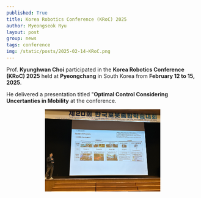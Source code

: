 ```yaml
---
published: True
title: Korea Robotics Conference (KRoC) 2025
author: Myeongseok Ryu
layout: post
group: news
tags: conference
img: /static/posts/2025-02-14-KRoC.png
---
```

<div class="container-fluid">

Prof. **Kyunghwan Choi** participated in the **Korea Robotics Conference (KRoC) 2025** held at **Pyeongchang** in South Korea from **February 12 to 15, 2025**.

He delivered a presentation titled "**Optimal Control Considering Uncertanties in Mobility** at the conference.

<div style="text-align: center;">
<img class="img-fluid" src="/static/posts/2025-02-14-KRoC.png" style="width: 60%; height: auto;">
</div>

</div>